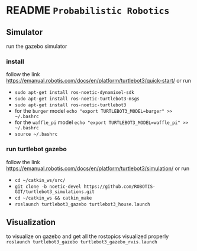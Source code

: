 # README `Probabilistic Robotics`

## Simulator
run the gazebo simulator

### install 
follow the link https://emanual.robotis.com/docs/en/platform/turtlebot3/quick-start/
or run
- `sudo apt-get install ros-noetic-dynamixel-sdk`
- `sudo apt-get install ros-noetic-turtlebot3-msgs`
- `sudo apt-get install ros-noetic-turtlebot3`
- for the `burger` model `echo "export TURTLEBOT3_MODEL=burger" >> ~/.bashrc`
- for the `waffle_pi` model `echo "export TURTLEBOT3_MODEL=waffle_pi" >> ~/.bashrc`
- `source ~/.bashrc`

### run turtlebot gazebo 
follow the link https://emanual.robotis.com/docs/en/platform/turtlebot3/simulation/
or run
- `cd ~/catkin_ws/src/`
- `git clone -b noetic-devel https://github.com/ROBOTIS-GIT/turtlebot3_simulations.git`
- `cd ~/catkin_ws && catkin_make`
- `roslaunch turtlebot3_gazebo turtlebot3_house.launch`

## Visualization
to visualize on gazebo and get all the rostopics visualized properly `roslaunch turtlebot3_gazebo turtlebot3_gazebo_rvis.launch`
